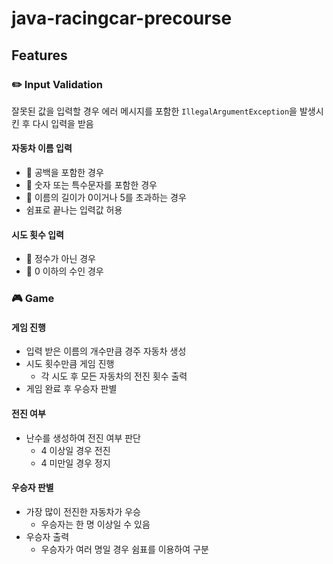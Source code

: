 # java-racingcar-precourse

## Features

### ✏️ Input Validation

잘못된 값을 입력할 경우 에러 메시지를 포함한 `IllegalArgumentException`을 발생시킨 후 다시 입력을 받음

#### 자동차 이름 입력
- 🚫 공백을 포함한 경우
- 🚫 숫자 또는 특수문자를 포함한 경우
- 🚫 이름의 길이가 0이거나 5를 초과하는 경우
- 쉼표로 끝나는 입력값 허용

#### 시도 횟수 입력
- 🚫 정수가 아닌 경우
- 🚫 0 이하의 수인 경우

### 🎮 Game

#### 게임 진행
- 입력 받은 이름의 개수만큼 경주 자동차 생성
- 시도 횟수만큼 게임 진행
  - 각 시도 후 모든 자동차의 전진 횟수 출력
- 게임 완료 후 우승자 판별

#### 전진 여부
- 난수를 생성하여 전진 여부 판단
  - 4 이상일 경우 전진
  - 4 미만일 경우 정지

#### 우승자 판별
- 가장 많이 전진한 자동차가 우승
  - 우승자는 한 명 이상일 수 있음
- 우승자 출력
  - 우승자가 여러 명일 경우 쉼표를 이용하여 구분